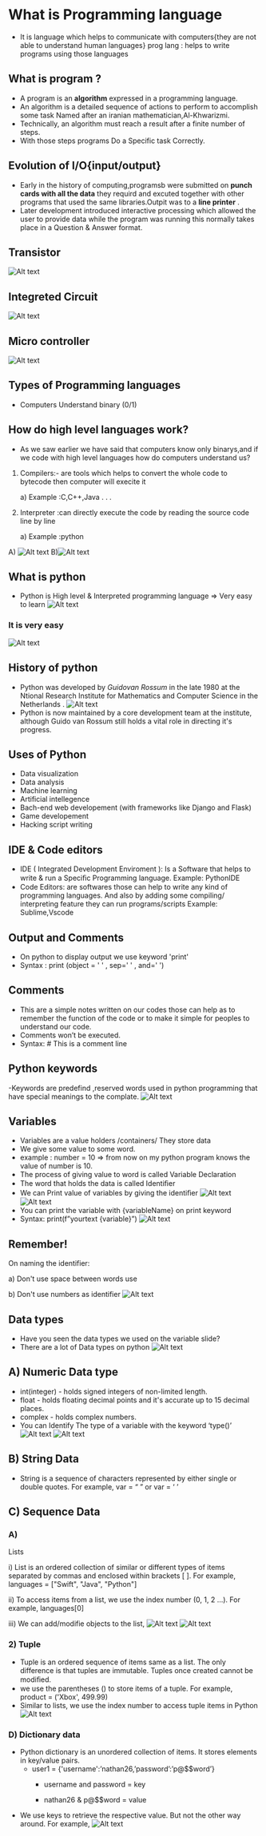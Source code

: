 # What is Programming language 
- It is language which helps to communicate with computers{they are not able to understand human languages}
prog lang : helps to write programs using those languages 
## What is program ?
- A program is an **algorithm** expressed in a programming language.
- An algorithm is a detailed sequence of actions to perform to accomplish some task Named after an iranian mathematician,Al-Khwarizmi.
- Technically, an algorithm must reach a result after a finite number of steps.
- With those steps programs Do a Specific task Correctly.
## Evolution of I/O{input/output} 
- Early in the  history of computing,programsb were submitted on **punch cards with all the data** they requird and excuted together with other programs that used the same libraries.Outpit was to a **line printer** .
- Later development  introduced interactive processing which allowed the user to provide data while the program was running this normally takes place  in a Question & Answer format.
## Transistor
![Alt text](image.QE4SX1.png)
## Integreted Circuit
![Alt text](image.D3VWX1.png)
## Micro controller
![Alt text](image.AQ9RX1.png)
## Types of Programming languages
- Computers Understand binary (0/1)

## How do high level languages work?
- As we saw earlier we have said that computers know only binarys,and if we code with high level languages how do computers understand us?
1) Compilers:- are tools which helps to convert the whole code to bytecode then computer will execite it 
    





    a) Example :C,C++,Java . . .
2. Interpreter :can directly execute the code by reading the source code line by line 
    


    a) Example :python


A) ![Alt text](image.PHZHX1.png)
B)![Alt text](image.AKBQX1.png)
## What is python
- Python is High level & Interpreted programming language => Very easy to learn
 ![Alt text](image.IOPPX1.png)   
 ### It is very easy
 ![Alt text](image.X91FX1.png)
## History of python 
- Python was developed by *Guidovan Rossum*
 in the late 1980 at the Ntional Research Institute for Mathematics and Computer Science in the Netherlands .
 ![Alt text](image.1QRFX1.png)
 - Python is now maintained by a core development team at the
institute, although Guido van Rossum still holds a vital role in
directing it's progress.
## Uses of Python
- Data visualization
- Data analysis
- Machine learning 
- Artificial intellegence 
- Bach-end web developement (with frameworks like Django and Flask)
- Game developement
- Hacking script writing
## IDE & Code editors
- IDE ( Integrated Development Enviroment ): Is a
Software that helps to write & run a Speciﬁc Programming
language. Example: PythonIDE
- Code Editors: are softwares those can help to write any
kind of programming languages. And also by adding some
compiling/ interpreting feature they can run
programs/scripts Example: Sublime,Vscode
## Output and Comments 
- On python to display output we use keyword 'print'
- Syntax : print (object = ' ' , sep=' ' , and=' ')
## Comments
- This are a simple notes written on our codes those can help as to remember the function
of the code or to make it simple for peoples to understand our code.
- Comments won’t be executed.
- Syntax: # This is a comment line

## Python keywords
 -Keywords are predefind ,reserved words used in python programming that have special meanings to the complate.
 ![Alt text](image.DUUXX1.png)
## Variables
- Variables are a value holders /containers/
They store data
- We give some value to some word.
- example : number = 10
=> from now on my python program knows the value of
number is 10.
- The process of giving value to word is called Variable Declaration
- The word that holds the data is called Identiﬁer
- We can Print value of variables by giving the identiﬁer
![Alt text](image.PMDTX1.png)
![Alt text](image.NY80X1.png)
- You can print the variable with {variableName} on
print keyword
- Syntax: print(f”yourtext {variable}”)
![Alt text](image.TB3ZX1.png)
## Remember!
On naming the identifier:
   


   a)   Don't use space between words use 
   

   b) Don't use numbers as identifier ![Alt text](image.2Y6UX1.png)
## Data types 
- Have you seen the data types we used on the variable slide?
- There are a lot of Data types on python
![Alt text](image.P7SIX1.png)
## A) Numeric Data type
- int(integer) - holds signed integers of non-limited length.
- float - holds floating decimal points and it's accurate up to 15 decimal places.
- complex - holds complex numbers.
 - You can Identify The type of a variable with the keyword ‘type()’
 ![Alt text](image.WTAWX1.png) 
 ![Alt text](image.QMNYX1.png)
## B) String Data

- String is a sequence of characters represented by either single or double quotes. For
example, var = “ ” or var = ‘ ’
## C) Sequence Data
### A)
Lists

i) List is an ordered collection of similar or different types of items separated by
commas and enclosed within brackets [ ]. For example, languages =
["Swift", "Java", "Python"]


ii) To access items from a list, we use the index number (0, 1, 2 ...). For
example, languages[0]


iii) We can add/modifie objects to the list,
![Alt text](image.51HRX1.png)
![Alt text](image.4CNIX1.png)
### 2) Tuple
- Tuple is an ordered sequence of items same as a list. The only difference is that tuples are
immutable. Tuples once created cannot be modiﬁed.
- we use the parentheses () to store items of a tuple. For example, product = ('Xbox', 499.99)
- Similar to lists, we use the index number to access tuple items in Python
![Alt text](image.LRSKX1.png)
### D) Dictionary data

- Python dictionary is an unordered collection of items. It stores elements in key/value
pairs.
  - user1 = {'username':’nathan26,’password’:’p@$$word’}
     - username and password = key

     - nathan26 & p@$$word = value
- We use keys to retrieve the respective value. But not the other way around. For example,
![Alt text](image.ED1TX1.png)